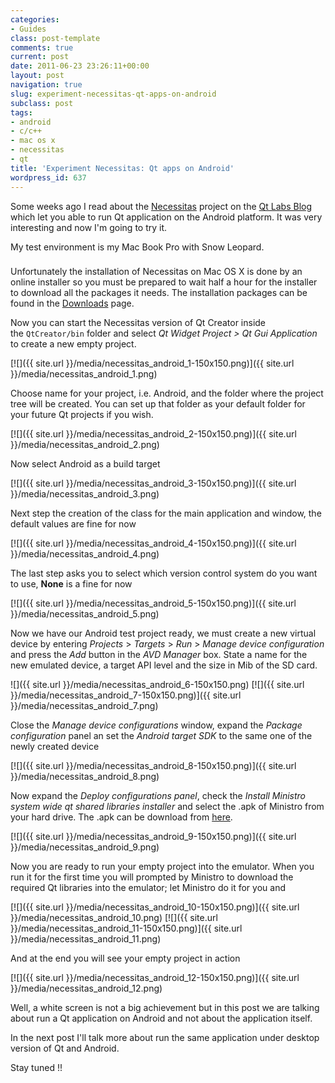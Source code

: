 ```yaml
---
categories:
- Guides
class: post-template
comments: true
current: post
date: 2011-06-23 23:26:11+00:00
layout: post
navigation: true
slug: experiment-necessitas-qt-apps-on-android
subclass: post
tags:
- android
- c/c++
- mac os x
- necessitas
- qt
title: 'Experiment Necessitas: Qt apps on Android'
wordpress_id: 637
---
```


Some weeks ago I read about the [Necessitas](http://sourceforge.net/p/necessitas/home/necessitas/) project on the [Qt Labs Blog](http://labs.qt.nokia.com/2011/02/28/necessitas/) which let you able to run Qt application on the Android platform. It was very interesting and now I'm going to try it.

My test environment is my Mac Book Pro with Snow Leopard.

### <!-- more -->

Unfortunately the installation of Necessitas on Mac OS X is done by an online installer so you must be prepared to wait half a hour for the installer to download all the packages it needs. The installation packages can be found in the [Downloads](http://sourceforge.net/projects/necessitas/files/) page.

Now you can start the Necessitas version of Qt Creator inside the `QtCreator/bin` folder and select _Qt Widget Project > Qt Gui Application_ to create a new empty project.

[![]({{ site.url }}/media/necessitas_android_1-150x150.png)]({{ site.url }}/media/necessitas_android_1.png)

Choose name for your project, i.e. Android, and the folder where the project tree will be created. You can set up that folder as your default folder for your future Qt projects if you wish.

[![]({{ site.url }}/media/necessitas_android_2-150x150.png)]({{ site.url }}/media/necessitas_android_2.png)

Now select Android as a build target

[![]({{ site.url }}/media/necessitas_android_3-150x150.png)]({{ site.url }}/media/necessitas_android_3.png)

Next step the creation of the class for the main application and window, the default values are fine for now

[![]({{ site.url }}/media/necessitas_android_4-150x150.png)]({{ site.url }}/media/necessitas_android_4.png)

The last step asks you to select which version control system do you want to use, **None** is a fine for now

[![]({{ site.url }}/media/necessitas_android_5-150x150.png)]({{ site.url }}/media/necessitas_android_5.png)

Now we have our Android test project ready, we must create a new virtual device by entering _Projects_ > _Targets_ > _Run_ > _Manage device configuration_ and press the _Add_ button in the _AVD Manager_ box. State a name for the new emulated device, a target API level and the size in Mib of the SD card.

![]({{ site.url }}/media/necessitas_android_6-150x150.png) [![]({{ site.url }}/media/necessitas_android_7-150x150.png)]({{ site.url }}/media/necessitas_android_7.png)

Close the _Manage device configurations_ window, expand the _Package configuration_ panel an set the _Android target SDK_ to the same one of the newly created device

[![]({{ site.url }}/media/necessitas_android_8-150x150.png)]({{ site.url }}/media/necessitas_android_8.png)

Now expand the _Deploy configurations panel_, check the _Install Ministro system wide qt shared libraries installer_ and select the .apk of Ministro from your hard drive. The .apk can be download from [here](http://sourceforge.net/projects/ministro.necessitas.p/files/).

[![]({{ site.url }}/media/necessitas_android_9-150x150.png)]({{ site.url }}/media/necessitas_android_9.png)

Now you are ready to run your empty project into the emulator. When you run it for the first time you will prompted by Ministro to download the required Qt libraries into the emulator; let Ministro do it for you and

[![]({{ site.url }}/media/necessitas_android_10-150x150.png)]({{ site.url }}/media/necessitas_android_10.png) [![]({{ site.url }}/media/necessitas_android_11-150x150.png)]({{ site.url }}/media/necessitas_android_11.png)

And at the end you will see your empty project in action

[![]({{ site.url }}/media/necessitas_android_12-150x150.png)]({{ site.url }}/media/necessitas_android_12.png)

Well, a white screen is not a big achievement but in this post we are talking about run a Qt application on Android and not about the application itself.

In the next post I'll talk more about run the same application under desktop version of Qt and Android.

Stay tuned !!
